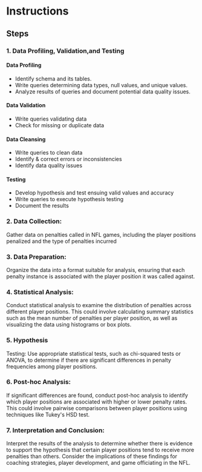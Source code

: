 # Instructions

## Steps

### 1. Data Profiling, Validation,and Testing
#### Data Profiling
-  Identify schema and its tables.
-  Write queries determining data types, null values, and unique values.
-  Analyze results of queries and document potential data quality issues.

#### Data Validation
-   Write queries validating data
-   Check for missing or duplicate data

#### Data Cleansing
- Write queries to clean data
- Identify & correct errors or inconsistencies
- Identify data quality issues

#### Testing
- Develop hypothesis and test ensuing valid values and accuracy
- Write queries to execute hypothesis testing
- Document the results

### 2. Data Collection:
Gather data on penalties called in NFL games, including the player positions penalized and the type of penalties incurred

### 3. Data Preparation:
Organize the data into a format suitable for analysis, ensuring that each penalty instance is associated with the player position it was called against.


### 4. Statistical Analysis:
Conduct statistical analysis to examine the distribution of penalties across different player positions. This could involve calculating summary statistics such as the mean number of penalties per player position, as well as visualizing the data using histograms or box plots.

### 5. Hypothesis
Testing: Use appropriate statistical tests, such as chi-squared tests or ANOVA, to determine if there are significant differences in penalty frequencies among player positions.

### 6. Post-hoc Analysis:
If significant differences are found, conduct post-hoc analysis to identify which player positions are associated with higher or lower penalty rates. This could involve pairwise comparisons between player positions using techniques like Tukey's HSD test.

### 7. Interpretation and Conclusion:
Interpret the results of the analysis to determine whether there is evidence to support the hypothesis that certain player positions tend to receive more penalties than others. Consider the implications of these findings for coaching strategies, player development, and game officiating in the NFL.
